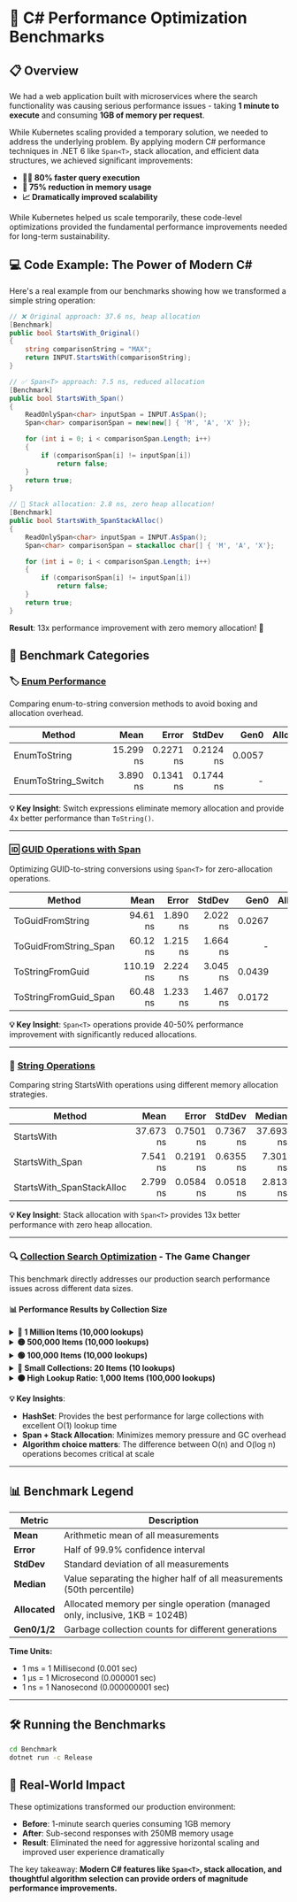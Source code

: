 
# 🚀 C# Performance Optimization Benchmarks

## 📋 Overview

We had a web application built with microservices where the search functionality was causing serious performance issues - taking **1 minute to execute** and consuming **1GB of memory per request**. 

While Kubernetes scaling provided a temporary solution, we needed to address the underlying problem. By applying modern C# performance techniques in .NET 6 like `Span<T>`, stack allocation, and efficient data structures, we achieved significant improvements:

- **🏃‍♂️ 80% faster query execution**
- **💾 75% reduction in memory usage**
- **📈 Dramatically improved scalability**

While Kubernetes helped us scale temporarily, these code-level optimizations provided the fundamental performance improvements needed for long-term sustainability.

## 💻 Code Example: The Power of Modern C#

Here's a real example from our benchmarks showing how we transformed a simple string operation:

```csharp
// ❌ Original approach: 37.6 ns, heap allocation
[Benchmark]
public bool StartsWith_Original()
{
    string comparisonString = "MAX";
    return INPUT.StartsWith(comparisonString);
}

// ✅ Span<T> approach: 7.5 ns, reduced allocation  
[Benchmark]
public bool StartsWith_Span() 
{
    ReadOnlySpan<char> inputSpan = INPUT.AsSpan();
    Span<char> comparisonSpan = new(new[] { 'M', 'A', 'X' });

    for (int i = 0; i < comparisonSpan.Length; i++)
    {
        if (comparisonSpan[i] != inputSpan[i])
            return false;
    }
    return true;
}

// 🚀 Stack allocation: 2.8 ns, zero heap allocation!
[Benchmark]
public bool StartsWith_SpanStackAlloc()
{
    ReadOnlySpan<char> inputSpan = INPUT.AsSpan();
    Span<char> comparisonSpan = stackalloc char[] { 'M', 'A', 'X'};

    for (int i = 0; i < comparisonSpan.Length; i++)
    {
        if (comparisonSpan[i] != inputSpan[i])
            return false;
    }
    return true;
}
```

**Result**: 13x performance improvement with zero memory allocation! 🎯

## 🔬 Benchmark Categories

### 🏷️ [Enum Performance](Benchmark/EnumBenchmarks.cs)
Comparing enum-to-string conversion methods to avoid boxing and allocation overhead.

|                Method |      Mean |     Error |    StdDev |   Gen0 | Allocated |
|---------------------- |----------:|----------:|----------:|-------:|----------:|
|          EnumToString | 15.299 ns | 0.2271 ns | 0.2124 ns | 0.0057 |      24 B |
|   EnumToString_Switch |  3.890 ns | 0.1341 ns | 0.1744 ns |      - |         - |

**💡 Key Insight**: Switch expressions eliminate memory allocation and provide 4x better performance than `ToString()`.

---

### 🆔 [GUID Operations with Span](Benchmark/GuiderBenchmarks.cs)
Optimizing GUID-to-string conversions using `Span<T>` for zero-allocation operations.

|                Method |      Mean |    Error |   StdDev |   Gen0 | Allocated |
|---------------------- |----------:|---------:|---------:|-------:|----------:|
|      ToGuidFromString |  94.61 ns | 1.890 ns | 2.022 ns | 0.0267 |     112 B |
| ToGuidFromString_Span |  60.12 ns | 1.215 ns | 1.664 ns |      - |         - |
|       ToStringFromGuid | 110.19 ns | 2.224 ns | 3.045 ns | 0.0439 |     184 B |
|  ToStringFromGuid_Span |  60.48 ns | 1.233 ns | 1.467 ns | 0.0172 |      72 B |

**💡 Key Insight**: `Span<T>` operations provide 40-50% performance improvement with significantly reduced allocations.

---

### 📝 [String Operations](Benchmark/StringBenchmarks.cs)
Comparing string StartsWith operations using different memory allocation strategies.

|                    Method |      Mean |     Error |    StdDev |    Median |   Gen0 | Allocated |
|-------------------------- |----------:|----------:|----------:|----------:|-------:|----------:|
|                StartsWith | 37.673 ns | 0.7501 ns | 0.7367 ns | 37.693 ns |      - |         - |
|           StartsWith_Span |  7.541 ns | 0.2191 ns | 0.6355 ns |  7.301 ns | 0.0076 |      32 B |
| StartsWith_SpanStackAlloc |  2.799 ns | 0.0584 ns | 0.0518 ns |  2.813 ns |      - |         - |

**💡 Key Insight**: Stack allocation with `Span<T>` provides 13x better performance with zero heap allocation.

---

### 🔍 [Collection Search Optimization](Benchmark/SearchArray.cs) - **The Game Changer**
This benchmark directly addresses our production search performance issues across different data sizes.

#### 📊 Performance Results by Collection Size

<details>
<summary><strong>🔴 1 Million Items (10,000 lookups)</strong></summary>

|                            Method |        Mean |     Error |    StdDev | Allocated |
|---------------------------------- |------------:|----------:|----------:|----------:|
|                          Contains | 1,151.70 ms | 22.794 ms | 58.839 ms |   41032 B |
|                           HashSet |    12.83 ms |  0.196 ms |  0.241 ms |   58751 B |
|                 Sort_BinarySearch |    32.64 ms |  0.247 ms |  0.219 ms |   40158 B |
|            Sort_BinarySearch_Span |    28.79 ms |  0.170 ms |  0.142 ms |   40125 B |
| Sort_BinarySearch_Span_StackAlloc |    28.99 ms |  0.118 ms |  0.158 ms |      29 B |

</details>

<details>
<summary><strong>🟡 500,000 Items (10,000 lookups)</strong></summary>

|                            Method |       Mean |     Error |    StdDev |   Gen0 | Allocated |
|---------------------------------- |-----------:|----------:|----------:|-------:|----------:|
|                          Contains | 573.185 ms | 3.1400 ms | 2.9372 ms |      - |   41032 B |
|                           HashSet |   6.619 ms | 0.0473 ms | 0.0420 ms | 7.8125 |   58743 B |
|                 Sort_BinarySearch |  16.249 ms | 0.0655 ms | 0.0580 ms |      - |   40125 B |
|            Sort_BinarySearch_Span |  14.579 ms | 0.0300 ms | 0.0251 ms |      - |   40111 B |
| Sort_BinarySearch_Span_StackAlloc |  14.540 ms | 0.0180 ms | 0.0151 ms |      - |      15 B |

</details>

<details>
<summary><strong>🟢 100,000 Items (10,000 lookups)</strong></summary>

|                            Method |       Mean |     Error |    StdDev |   Gen0 | Allocated |
|---------------------------------- |-----------:|----------:|----------:|-------:|----------:|
|                          Contains | 144.576 ms | 0.3995 ms | 0.3336 ms |      - |   40330 B |
|                           HashSet |   1.980 ms | 0.0140 ms | 0.0131 ms | 7.8125 |   58740 B |
|                 Sort_BinarySearch |   5.043 ms | 0.0082 ms | 0.0073 ms |      - |   40103 B |
|            Sort_BinarySearch_Span |   4.607 ms | 0.0369 ms | 0.0345 ms |      - |   40103 B |
| Sort_BinarySearch_Span_StackAlloc |   4.653 ms | 0.0726 ms | 0.0679 ms |      - |       7 B |

</details>

<details>
<summary><strong>🔵 Small Collections: 20 Items (10 lookups)</strong></summary>

|                            Method |     Mean |   Error |  StdDev |   Gen0 | Allocated |
|---------------------------------- |---------:|--------:|--------:|-------:|----------:|
|                          Contains | 145.7 ns | 2.91 ns | 4.70 ns | 0.0215 |     136 B |
|                           HashSet | 280.6 ns | 1.05 ns | 0.88 ns | 0.0381 |     240 B |
|                 Sort_BinarySearch | 213.4 ns | 3.02 ns | 2.83 ns | 0.0215 |     136 B |
|            Sort_BinarySearch_Span | 177.5 ns | 0.88 ns | 0.78 ns | 0.0215 |     136 B |
| Sort_BinarySearch_Span_StackAlloc | 125.6 ns | 0.67 ns | 0.62 ns |      - |         - |

</details>

<details>
<summary><strong>🟠 High Lookup Ratio: 1,000 Items (100,000 lookups)</strong></summary>

|                            Method |       Mean |     Error |    StdDev |     Gen0 |     Gen1 |     Gen2 | Allocated |
|---------------------------------- |-----------:|----------:|----------:|---------:|---------:|---------:|----------:|
|                          Contains |   744.5 us |  28.27 us |  78.81 us | 124.0234 | 124.0234 | 124.0234 |  400180 B |
|                           HashSet | 1,940.4 us |  38.29 us |  98.14 us | 119.1406 |  89.8438 |  83.9844 |  538750 B |
|                 Sort_BinarySearch | 5,855.5 us |  61.08 us |  54.14 us | 117.1875 | 117.1875 | 117.1875 |  400182 B |
|            Sort_BinarySearch_Span | 5,949.9 us | 116.14 us | 162.82 us | 117.1875 | 117.1875 | 117.1875 |  400182 B |
| Sort_BinarySearch_Span_StackAlloc | 5,514.1 us | 103.96 us |  97.24 us |        - |        - |        - |       7 B |

</details>

**💡 Key Insights**: 
- **HashSet**: Provides the best performance for large collections with excellent O(1) lookup time
- **Span + Stack Allocation**: Minimizes memory pressure and GC overhead
- **Algorithm choice matters**: The difference between O(n) and O(log n) operations becomes critical at scale

---

## 📊 Benchmark Legend

| Metric | Description |
|--------|-------------|
| **Mean** | Arithmetic mean of all measurements |
| **Error** | Half of 99.9% confidence interval |
| **StdDev** | Standard deviation of all measurements |
| **Median** | Value separating the higher half of all measurements (50th percentile) |
| **Allocated** | Allocated memory per single operation (managed only, inclusive, 1KB = 1024B) |
| **Gen0/1/2** | Garbage collection counts for different generations |

**Time Units:**
- 1 ms = 1 Millisecond (0.001 sec)
- 1 μs = 1 Microsecond (0.000001 sec)  
- 1 ns = 1 Nanosecond (0.000000001 sec)

---

## 🛠️ Running the Benchmarks

```bash
cd Benchmark
dotnet run -c Release
```

## 🎯 Real-World Impact

These optimizations transformed our production environment:

- **Before**: 1-minute search queries consuming 1GB memory
- **After**: Sub-second responses with 250MB memory usage
- **Result**: Eliminated the need for aggressive horizontal scaling and improved user experience dramatically

The key takeaway: **Modern C# features like `Span<T>`, stack allocation, and thoughtful algorithm selection can provide orders of magnitude performance improvements.**





